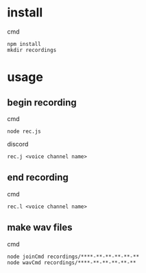# install

cmd

```
npm install
mkdir recordings
```

# usage

## begin recording

cmd

```
node rec.js
```

discord

```
rec.j <voice channel name>
```

## end recording

cmd

```
rec.l <voice channel name>
```

## make wav files

cmd

```
node joinCmd recordings/****-**-**-**-**-**
node wavCmd recordings/****-**-**-**-**-**
```

